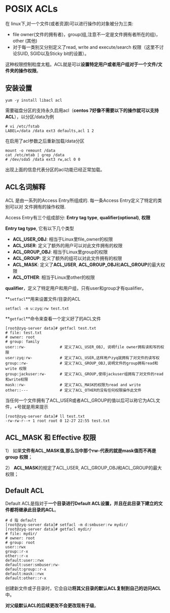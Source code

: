 # POSIX ACLs

在 linux下,对一个文件(或者资源)可以进行操作的对象被分为三类: 

- file owner(文件的拥有者)，group(组,注意不一定是文件拥有者所在的组)，other (其他)
- 对于每一类别又分别定义了read, write and execute/search 权限（这里不讨论SUID, SGID以及Sticky bit的设置）。

这种权限控制粒度太粗。ACL就是可以**设置特定用户或者用户组对于一个文件/文件夹的操作权限**。

## 安装设置

```shell
yum -y install libacl acl
```

需要磁盘分区的支持永久启用acl（**centos 7好像不需要以下的操作就可以支持ACL**），以分区/data为例

```shell
# vi /etc/fstab
LABEL=/data /data ext3 defaults,acl 1 2
```

在启用了acl参数之后重新加载/data分区

```shell
mount -o remount /data
cat /etc/mtab | grep /data
# /dev/sda5 /data ext3 rw,acl 0 0
```

出现上面的信息代表分区的acl功能已经正常加载。

## ACL名词解释

ACL 是由一系列的Access Entry所组成的. 每一条Access Entry定义了特定的类别可以对
文件拥有的操作权限. 

Access Entry有三个组成部分: **Entry tag type**, **qualifier(optional)**, **权限**

**Entry tag type**, 它有以下几个类型

- **ACL_USER_OBJ**: 相当于Linux里file_owner的权限
- **ACL_USER**: 定义了额外的用户可以对此文件拥有的权限
- **ACL_GROUP_OBJ**: 相当于Linux里group的权限
- **ACL_GROUP**: 定义了额外的组可以对此文件拥有的权限
- **ACL_MASK**: 定义了**ACL_USER**, **ACL_GROUP_OBJ**和**ACL_GROUP**的最大权限
- **ACL_OTHER**: 相当于Linux里other的权限

**qualifier**，定义了特定用户和用户组，只有user和group才有qualifier。



**`setfacl`**用来设置文件/目录的ACL

```shell
setfacl -m u:zyq:rw test.txt
```

**`getfacl`**命令来查看一个定义好了的ACL文件

```shell
[root@zyq-server data]# getfacl test.txt
# file: test.txt
# owner: root
# group: family
user::rw-          		# 定义了ACL_USER_OBJ, 说明file owner拥有读和写的权限
user:zyq:rw-            # 定义了ACL_USER,这样用户zyq就拥有了对文件的读写权
group::rw-              # 定义了ACL_GROUP_OBJ,说明文件的group拥有read和write 权限
group:jackuser:rw-      # 定义了ACL_GROUP,使得jackuser组拥有了对文件的read 和write权限
mask::rw-               # 定义了ACL_MASK的权限为read and write
other::---              # 定义了ACL_OTHER的没有任何权限操作此文件
```

当任何一个文件拥有了ACL_USER或者ACL_GROUP的值以后可以称它为ACL文件，+号就是用来提示

```shell
[root@zyq-server data]# ll test.txt
-rw-rw-r--+ 1 root root 0 12-27 22:55 test.txt	
```

## ACL_MASK 和 Effective 权限

1） 如果**文件有ACL_MASK值,那么当中那个rw-代表的就是mask值而不再是group 权限**；

2） **ACL_MASK**的规定了ACL_USER, ACL_GROUP_OBJ和ACL_GROUP的最大权限；

##  Default ACL

Default ACL是指对于**一个目录进行Default ACL设置，并且在此目录下建立的文件都将继承此目录的ACL**。

```shell
# d 指 default
[root@zyq-server data]# setfacl -m d:smbuser:rw mydir/
[root@zyq-server data]# getfacl mydir/
# file: mydir/
# owner: root
# group: root
user::rwx
group::r-x
other::r-x
default:user::rwx
default:user:smbuser:rw-
default:group::r-x
default:mask::rwx
default:other::r-x
```

创建新文件或子目录时，它会自动**将其父目录的默认ACL复制到自己的访问ACL**中。

**对父级默认ACL的后续更改不会更改现有子级**。